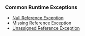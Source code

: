 ### Common Runtime Exceptions

- [Null Reference Exception](Runtime%20Exceptions/Null%20Reference%20Exception.md)  
- [Missing Reference Exception](Runtime%20Exceptions/Missing%20Reference%20Exception.md)  
- [Unassigned Reference Exception](Runtime%20Exceptions/Unassigned%20Reference%20Exception.md)